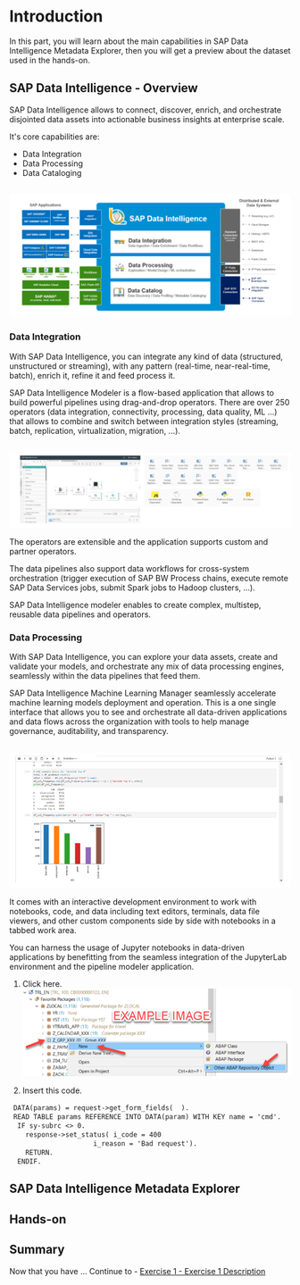 # Introduction

In this part, you will learn about the main capabilities in SAP Data Intelligence Metadata Explorer, then you will get a preview about the dataset used in the hands-on.

## SAP Data Intelligence - Overview

SAP Data Intelligence allows to connect, discover, enrich, and orchestrate disjointed data assets into actionable business insights at enterprise scale.

It's core capabilities are:
* Data Integration
* Data Processing
* Data Cataloging

<br>![](/exercises/ex0/images/Ex00_DataIntelligence_01.png)

### Data Integration

With SAP Data Intelligence, you can integrate any kind of data (structured, unstructured or streaming), with any pattern (real-time, near-real-time, batch), enrich it, refine it and feed process it.

SAP Data Intelligence Modeler is a flow-based application that allows to build powerful pipelines using drag-and-drop operators.
There are over 250 operators (data integration, connectivity, processing, data quality, ML ...) that allows to combine and switch between integration styles (streaming, batch, replication, virtualization, migration, ...).

<br>![](/exercises/ex0/images/Ex00_DataIntelligence_02.png)

The operators are extensible and the application supports custom and partner operators.

The data pipelines also support data workflows for cross-system orchestration (trigger execution of SAP BW Process chains, execute remote SAP Data Services jobs, submit Spark jobs to Hadoop clusters, ...).

SAP Data Intelligence modeler enables to create complex, multistep, reusable data pipelines and operators.

### Data Processing

With SAP Data Intelligence, you can explore your data assets, create and validate your models, and orchestrate any mix of data processing engines, seamlessly within the data pipelines that feed them.

SAP Data Intelligence Machine Learning Manager seamlessly accelerate machine learning models deployment and operation. This is a one single interface that allows you to see and orchestrate all data-driven applications and data flows across the organization with tools to help manage governance, auditability, and transparency.

<br>![](/exercises/ex0/images/Ex00_DataIntelligence_03.png)

It comes with an interactive development environment to work with notebooks, code, and data including text editors, terminals, data file viewers, and other custom components side by side with notebooks in a tabbed work area.

You can harness the usage of Jupyter notebooks in data-driven applications by benefitting from the seamless integration of the JupyterLab environment and the pipeline modeler application.

1.	Click here.
<br>![](/exercises/ex0/images/00_00_0010.png)

2.	Insert this code.
``` abap
 DATA(params) = request->get_form_fields(  ).
 READ TABLE params REFERENCE INTO DATA(param) WITH KEY name = 'cmd'.
  IF sy-subrc <> 0.
    response->set_status( i_code = 400
                     i_reason = 'Bad request').
    RETURN.
  ENDIF.
```

## SAP Data Intelligence Metadata Explorer

## Hands-on

## Summary

Now that you have ... 
Continue to - [Exercise 1 - Exercise 1 Description](../ex1/README.md)

